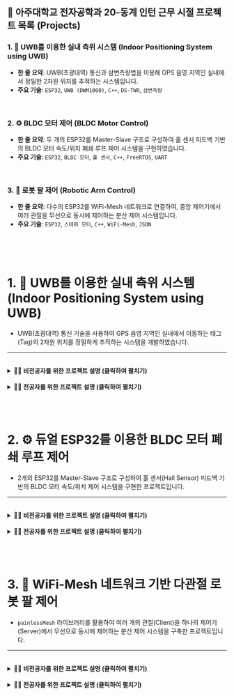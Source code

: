 ## 🚀 아주대학교 전자공학과 20-동계 인턴 근무 시절 프로젝트 목록 (Projects)

### 1. 📡 UWB를 이용한 실내 측위 시스템 (Indoor Positioning System using UWB)
*   **한 줄 요약**: UWB(초광대역) 통신과 삼변측량법을 이용해 GPS 음영 지역인 실내에서 정밀한 2차원 위치를 추적하는 시스템입니다.
*   **주요 기술**: `ESP32`, `UWB (DWM1000)`, `C++`, `DS-TWR`, `삼변측량`

<br>

### 2. ⚙️ BLDC 모터 제어 (BLDC Motor Control)
*   **한 줄 요약**: 두 개의 ESP32를 Master-Slave 구조로 구성하여 홀 센서 피드백 기반의 BLDC 모터 속도/위치 폐쇄 루프 제어 시스템을 구현하였습니다.
*   **주요 기술**: `ESP32`, `BLDC 모터`, `홀 센서`, `C++`, `FreeRTOS`, `UART`

<br>

### 3. 🦾 로봇 팔 제어 (Robotic Arm Control)
*   **한 줄 요약**: 다수의 ESP32를 WiFi-Mesh 네트워크로 연결하여, 중앙 제어기에서 여러 관절을 무선으로 동시에 제어하는 분산 제어 시스템입니다.
*   **주요 기술**: `ESP32`, `스테퍼 모터`, `C++`, `WiFi-Mesh`, `JSON`

<br>
<br>
<br>

# 1. 📡 UWB를 이용한 실내 측위 시스템 (Indoor Positioning System using UWB)

*   UWB(초광대역) 통신 기술을 사용하여 GPS 음영 지역인 실내에서 이동하는 태그(Tag)의 2차원 위치를 정밀하게 추적하는 시스템을 개발하였습니다.

---

<br>

<details>
<summary><strong>👨‍💼 비전공자를 위한 프로젝트 설명 (클릭하여 펼치기)</strong></summary>

### 1. 프로젝트 소개
*   **목표**: GPS가 작동하지 않는 실내 환경에서, UWB(초광대역) 통신 기술을 이용해 특정 사물(Tag)의 위치를 센티미터(cm) 단위로 정밀하게 찾아내는 시스템을 개발하였습니다.
*   **의의**: 이 프로젝트를 통해 **임베디드 시스템 개발 역량**과 **통신 및 수학적 알고리즘에 대한 이해도**를 보여드리고자 하였습니다.  정밀 추적 및 제어 기술의 기본 원리를 이해하고 구현할 수 있는 잠재력을 가지고 있습니다.

### 2. 주요 기능
*   **정밀 거리 측정**: 실내 공간에 고정된 3개의 기준점(Anchor)과 움직이는 사물(Tag) 간의 거리를 UWB 통신을 통해 측정합니다.
*   **위치 좌표 계산**: 측정된 3개의 거리 값을 바탕으로 '삼변측량법'이라는 수학 원리를 이용해, 사물(Tag)의 현재 2차원(x, y) 좌표를 실시간으로 계산합니다.
*   **결과 시각화**: 각 기준점과의 거리, 그리고 최종 계산된 위치 좌표를 작은 OLED 화면에 실시간으로 출력하여 사용자가 직관적으로 현황을 파악할 수 있도록 구현하였습니다.

### 3. 프로젝트를 통해 얻은 역량
*   **하드웨어와 소프트웨어 통합 능력**: ESP32 마이크로컨트롤러와 DWM1000 UWB 통신 모듈이라는 하드웨어를 직접 제어하는 펌웨어(소프트웨어)를 개발하며, 하드웨어와 소프트웨어를 아우르는 임베디드 시스템 개발의 기본기를 다졌습니다.
*   **통신 프로토콜에 대한 이해**: 두 장비가 서로 시간 정보를 정밀하게 주고받아 거리를 계산하는 TWR(Two-Way Ranging) 통신 방식을 직접 코드로 구현하며, 안정적인 데이터 통신 원리를 체득하였습니다.
*   **문제 해결 능력**: '실내 위치 추적'이라는 구체적인 문제를 해결하기 위해, 삼변측량법이라는 수학적 알고리즘을 C++ 코드로 구현하고 실제 환경에서 발생하는 오차를 다루는 과정을 통해 이론을 현실에 적용하는 능력을 길렀습니다.

</details>

<br>

<details>
<summary><strong>👩‍💻 전공자를 위한 프로젝트 설명 (클릭하여 펼치기)</strong></summary>

### 1. 프로젝트 개요
본 프로젝트는 ESP32-WROOM-32 MCU와 Decawave DWM1000 UWB 모듈을 사용하여 2D 실내 측위 시스템(IPS)을 구현한 것입니다. 3개의 Anchor 노드와 1개의 Tag 노드로 구성되며, Tag는 각 Anchor와의 거리를 순차적으로 측정한 뒤 최소제곱법 기반의 삼변측량 알고리즘을 통해 자신의 (x, y) 좌표를 계산합니다.

### 2. 사용 기술
*   **MCU**: `ESP32-WROOM-32`
*   **UWB Module**: `Decawave DWM1000`
*   **Language/Framework**: `C++`, `Arduino Framework`
*   **Display**: `SSD1306 OLED Display`
*   **Libraries**: `arduino-dw1000`, `Adafruit_GFX`, `Adafruit_SSD1306`
*   **Core Algorithms**: Double-Sided Two-Way Ranging (DS-TWR), Least-Squares Trilateration

### 3. 시스템 아키텍처 및 처리 흐름
시스템은 1개의 Tag와 3개의 Anchor로 구성되며, 전체 동작은 Tag가 주도합니다.

1.  **하드웨어 구성**
    *   Tag와 Anchor 모두 ESP32와 DWM1000 모듈로 구성됩니다. 코드를 통해 SPI 통신을 위해 `RST(15)`, `IRQ(17)`, `SS(2)` 핀을 사용함을 확인할 수 있습니다.
    *   Tag에는 거리 및 좌표 정보 시각화를 위해 I2C 인터페이스 기반의 SSD1306 OLED 디스플레이가 추가됩니다.

2.  **거리 측정: DS-TWR (Double-Sided Two-Way Ranging) 프로토콜**
    클럭 오프셋으로 인한 오차를 최소화하기 위해 코드 내 `computeRangeAsymmetric()` 함수로 구현된 DS-TWR 방식을 채택하였습니다.
    *   Tag가 특정 Anchor에게 `POLL` 메시지를 보내면, Anchor는 `POLL_ACK`로 응답합니다.
    *   이후 Tag와 Anchor는 `RANGE`와 `RANGE_REPORT` 메시지를 순차적으로 교환하며, 양측에서 측정한 타임스탬프 정보들을 공유합니다.
    *   최종적으로 Tag는 6개의 타임스탬프 정보를 DS-TWR 공식에 대입하여 두 디바이스 간의 정밀한 비행시간(ToF)을 계산하고, 이를 거리로 변환합니다.

3.  **위치 계산: 최소제곱법 기반 삼변측량 (Least-Squares Trilateration)**
    *   Tag는 0번부터 2번 Anchor까지 순차적으로 거리 측정을 반복하여 `distance[0]`, `distance[1]`, `distance[2]` 값을 얻습니다.
    *   `get_position()` 함수에서 사전 정의된 Anchor들의 좌표와 측정된 거리 값들을 이용하여 위치 계산을 수행합니다. 측정값이 3개일 때의 과결정 시스템(overdetermined system)을 풀기 위해 `X = (A^T * A)^-1 * A^T * B` 공식을 C++ 코드로 직접 구현하여 위치 벡터 `X = [x, y]`를 계산합니다.

### 4. 코드 리뷰 및 고찰

#### 🟢 잘된 점 (Strengths)

1.  **통신 프로토콜의 깊이 있는 구현**: 단순 거리 측정에 그치지 않고, UWB 통신의 핵심인 클럭 동기화 오차 문제를 해결하기 위해 DS-TWR 방식을 직접 구현하였습니다.
2.  **수학적 알고리즘의 코드 전환 능력**: 최소제곱법 기반의 삼변측량이라는 수학적 이론을 C++ 코드로 성공적으로 구현하여, 복잡한 이론을 실제 임베디드 환경에 적용할 수 있는 능력을 보였습니다.
3.  **완결성 있는 시스템 구축**: Tag와 Anchor 양단의 펌웨어를 모두 개발하고, MCU, 통신 모듈, 디스플레이 등 여러 하드웨어 컴포넌트를 통합하여 하나의 완결된 측위 시스템을 구축한 경험은 시스템 전체를 보는 시각을 길러주었습니다.

#### 🟡 프로젝트 회고 및 개선 방향 (Retrospective & Future Improvements)

1.  **하드코딩된 설정 값**: Anchor의 좌표(`x`, `y` 배열)가 코드 내에 상수로 하드코딩되어 있습니다. 향후 EEPROM이나 별도의 설정 파일을 통해 이 값들을 동적으로 로드하도록 개선하면 시스템의 유연성을 높일 수 있습니다.
2.  **매직 넘버(Magic Number) 상수화**: `POLL (0)`, `POLL_ACK (1)` 등 메시지 유형을 나타내는 숫자 값들이 그대로 사용되고 있습니다. 코드 내에도 `// TODO replace by enum` 주석이 있는 만큼, `enum`을 사용하여 명시적인 상수로 정의하면 코드의 가독성과 유지보수성이 향상될 것입니다.
3.  **오차 처리 및 강건성(Robustness) 확보**: 현재는 통신 두절 시 시스템을 리셋하는 단순한 예외 처리를 사용하고 있습니다. `DW1000.getReceivePower()`와 같은 함수로 수신 신호 품질을 분석하여, 벽과 같은 장애물로 인한 NLOS(Non-Line-of-Sight) 환경에서의 측정값을 필터링하는 알고리즘(예: 칼만 필터)을 추가한다면 측위 정확도를 더욱 향상시킬 수 있습니다.

</details>

<br>
<br>
<br>

# 2. ⚙️ 듀얼 ESP32를 이용한 BLDC 모터 폐쇄 루프 제어

*   2개의 ESP32를 Master-Slave 구조로 구성하여 홀 센서(Hall Sensor) 피드백 기반의 BLDC 모터 속도/위치 제어 시스템을 구현한 프로젝트입니다.

---

<br>

<details>
<summary><strong>👨‍💼 비전공자를 위한 프로젝트 설명 (클릭하여 펼치기)</strong></summary>

### 1. 프로젝트 소개
*   **목표**: 드론, 로봇 등에 널리 쓰이는 BLDC 모터의 회전 속도와 각도를 정밀하게 제어하는 시스템을 개발하였습니다.
*   **의의**: 2개의 마이크로컨트롤러(MCU)가 역할을 분담하여 협력하는 시스템을 설계하며 **실시간 제어**, **센서 인터페이스**, **MCU 간 통신** 등 임베디드 SW 개발의 핵심 역량을 심화하였습니다.

### 2. 주요 기능
*   **실시간 상태 측정**: 모터에 부착된 3개의 홀 센서 신호를 실시간으로 읽어 현재의 회전 각도와 속도를 정확하게 계산합니다.
*   **자동 속도 제어 (폐쇄 루프 제어)**: 사용자가 목표 속도를 입력하면, 'Master' MCU가 현재 속도와 목표 속도의 차이를 계산하여 'Slave' MCU에게 모터 출력을 조절하라는 명령을 내립니다. 이 과정을 반복하여 목표 속도를 자동으로 유지합니다.
*   **역할 분담 통신**: 'Master'는 계산과 판단을 담당하는 두뇌 역할을, 'Slave'는 실제 모터를 구동하는 근육 역할을 수행하며 UART 통신으로 유기적으로 협력합니다.

### 3. 프로젝트를 통해 얻은 역량
*   **실시간 제어 시스템 설계**: 센서 피드백을 받아 실시간으로 출력을 조절하는 폐쇄 루프(Closed-loop) 제어 시스템을 직접 구현하며 제어 공학의 기본 원리를 체득하였습니다.
*   **하드웨어 인터럽트 활용**: 정밀한 측정이 필수적인 홀 센서 신호 처리를 위해 하드웨어 인터럽트를 활용하여, 놓치는 신호 없이 안정적으로 모터의 상태를 파악하는 능력을 갖추었습니다.
*   **펌웨어 멀티태스킹**: 제어 로직, 시리얼 통신 등 여러 작업을 동시에 처리하기 위해 FreeRTOS를 사용하여 태스크를 분리하고 관리하는 경험을 쌓았습니다.

</details>

<br>

<details>
<summary><strong>👩‍💻 전공자를 위한 프로젝트 설명 (클릭하여 펼치기)</strong></summary>

### 1. 프로젝트 개요
Master-Slave 구조의 듀얼 ESP32 시스템으로, 홀 센서 피드백 기반의 BLDC 모터 폐쇄 루프 속도 제어기를 구현하였습니다. Master ESP32는 제어기(Controller) 역할을, Slave ESP32는 구동기(Actuator) 역할을 수행하며 UART와 외부 인터럽트를 통해 통신합니다.

### 2. 사용 기술
*   **MCU**: `ESP32` (x2)
*   **Sensor**: `Hall Effect Sensor`
*   **Motor**: `BLDC Motor`
*   **Language/Framework**: `C++`, `Arduino Framework`, `FreeRTOS`
*   **Communication**: `UART`, `External Interrupt`

### 3. 시스템 아키텍처 및 처리 흐름
1.  **Master ESP32 (Controller)**
    *   **상태 측정**: `attachInterrupt`를 이용해 3개의 홀 센서 핀(`PIN_DIGITAL_HALL_A/B/C`)에 대한 `CHANGE` 이벤트를 감지합니다. 인터럽트 서비스 루틴(ISR) 내에서 홀 센서 값의 조합을 통해 회전 방향을 판단하고 회전각(`deg_CCW`)을 누적 계산합니다.
    *   **속도 계산**: `loop()` 함수에서 일정한 시간(`UNIT_LOOP_TIME_MILLIS`) 간격으로 누적된 각도의 변화량을 이용해 현재 각속도(`angular_v_CCW`)를 계산합니다.
    *   **제어 로직**: 별도의 FreeRTOS 태스크(`Task1code`)에서 사용자가 시리얼로 입력한 목표 속도(`target_angular_velocity`)와 현재 속도를 비교합니다. 단순 비례(P) 제어 로직에 따라 PWM 듀티 사이클 인덱스(`index_DUTY_CYCLE_ARRAY`)를 증가시키거나 감소시킵니다.
    *   **명령 전송**: 결정된 `index_DUTY_CYCLE_ARRAY` 값을 `Serial1` (UART)을 통해 Slave에게 전송하고, `PIN_INTERRUPT_BETWEEN_ESP32` 핀의 상태를 토글하여 Slave에게 데이터 수신을 알리는 외부 인터럽트를 발생시킵니다.

2.  **Slave ESP32 (Actuator)**
    *   **명령 수신**: Master로부터 오는 외부 인터럽트 신호를 `set_duty_cycle_by_interrupt` 함수로 받습니다. ISR 내부에서 `Serial1.read()`를 통해 Master가 보낸 `index_DUTY_CYCLE_ARRAY` 값을 수신합니다.
    *   **PWM 생성**: `loop()` 함수는 수신된 `index_DUTY_CYCLE_ARRAY` 값을 기반으로 PWM 신호를 생성합니다. `digitalWrite()`와 `delayMicroseconds()`를 조합하여 수동으로 PWM 파형을 만드는 소프트웨어 PWM 방식을 사용합니다.

### 4. 코드 리뷰 및 고찰

#### 🟢 잘된 점 (Strengths)
1.  **명확한 역할 분담 아키텍처**: 제어 연산과 모터 구동이라는 복잡한 작업을 두 개의 MCU에 분산하여 각 MCU가 자신의 작업에 집중할 수 있도록 설계한 점은 시스템의 안정성과 실시간성을 높입니다.
2.  **실시간성 확보 노력**: 홀 센서의 빠른 신호 변화를 놓치지 않기 위해 하드웨어 인터럽트를 사용하고, 제어 루프와 사용자 입력을 분리하기 위해 RTOS를 활용한 것은 실시간 임베디드 시스템에 대한 이해를 심화하였습니다.
3.  **폐쇄 루프 제어 직접 구현**: 이론으로만 배우기 쉬운 폐루프 제어 시스템을 실제 하드웨어와 펌웨어로 완성시킨 경험을 하였습니다.

#### 🟡 프로젝트 회고 및 개선 방향 (Retrospective & Future Improvements)
1.  **제어 알고리즘 고도화**: 현재 제어기는 목표 값과 현재 값의 차이에 따라 출력을 한 단계씩 올리거나 내리는 단순한 비례(P) 제어기입니다. 이 방식은 오버슈트나 정상상태 오차를 제어하기 어렵습니다. 적분(I) 및 미분(D) 항을 추가한 PID 제어기를 구현하면 훨씬 빠르고 안정적인 속도 제어가 가능합니다.
2.  **하드웨어 PWM 활용**: Slave에서 `delayMicroseconds()`를 사용하는 소프트웨어 PWM은 블로킹 방식으로 동작하여 다른 작업을 방해하고, 타이밍이 부정확할 수 있습니다. ESP32에 내장된 고성능 `MCPWM` (Motor Control PWM) 주변장치를 사용하면 CPU 부하 없이 훨씬 정밀하고 안정적인 다상 PWM 신호를 생성할 수 있습니다.
3.  **통신 프로토콜 강건성**: 현재 UART 통신은 단순 바이트 전송으로, 노이즈로 인한 데이터 깨짐에 대응할 수 없습니다. 시작/종료 바이트, 체크섬(Checksum) 등을 포함한 간단한 프로토콜을 정의하면 통신의 신뢰성을 크게 향상시킬 수 있습니다.
4.  **코드 가독성**: `MAX_PWM (80)`, `DELAY_BETWEEN_INTERRUPT (500)` 등 의미를 알기 어려운 매직 넘버들이 코드 전반에 사용되었습니다. `const` 또는 `constexpr`를 사용해 의미 있는 이름의 상수로 정의하면 코드의 가독성과 유지보수성이 크게 향상됩니다.

</details>

<br>
<br>
<br>

# 3. 🦾 WiFi-Mesh 네트워크 기반 다관절 로봇 팔 제어

*   `painlessMesh` 라이브러리를 활용하여 여러 개의 관절(Client)을 하나의 제어기(Server)에서 무선으로 동시에 제어하는 분산 제어 시스템을 구축한 프로젝트입니다.

---

<br>

<details>
<summary><strong>👨‍💼 비전공자를 위한 프로젝트 설명 (클릭하여 펼치기)</strong></summary>

### 1. 프로젝트 소개
*   **목표**: 여러 개의 모터로 구성된 로봇 팔을 복잡한 선 연결 없이 무선으로 제어하는 시스템을 개발하였습니다.
*   **의의**: 중앙 제어기 하나가 여러 개의 하위 장치와 통신하며 협력하는 **분산 제어 시스템**을 직접 설계하고 구현하며, **네트워크 프로그래밍**과 **시스템 통합 역량**을 길렀습니다.

### 2. 주요 기능
*   **안정적인 무선 통신망**: 일반적인 Wi-Fi 대신, 일부 장치에 문제가 생겨도 다른 장치들이 우회해서 통신할 수 있는 그물망 구조의 '와이파이 메시(WiFi-Mesh)' 기술을 적용하여 통신 안정성을 높였습니다.
*   **원격 동시 제어**: PC에 연결된 중앙 제어기(Server)에서 `j1_90` (1번 관절을 90도 움직여라) 와 같은 간단한 명령을 내리면, 해당 관절(Client)이 명령을 무선으로 받아 스테퍼 모터를 정밀하게 움직입니다.
*   **상태 피드백**: 각 관절은 명령을 수행한 후, 자신의 상태를 다시 중앙 제어기에 보고하여 명령이 제대로 수행되었는지 확인할 수 있는 기반을 마련하였습니다.

### 3. 프로젝트를 통해 얻은 역량
*   **네트워크 프로그래밍**: ESP32의 Wi-Fi 기능을 활용하여 다수의 기기가 서로 통신하는 메시 네트워크를 구축하고, 데이터를 주고받는 프로그램을 작성하는 능력을 갖추었습니다.
*   **데이터 처리 능력**: 장치 간에 명령과 상태를 주고받기 위해 표준 데이터 형식인 JSON을 사용하여, 구조화된 데이터를 생성하고 해석하는 능력을 길렀습니다.
*   **분산 시스템 설계**: 하나의 중앙 제어기와 여러 개의 독립적인 실행 유닛으로 구성된 분산 시스템을 직접 설계하고 구현한 경험을 통해 시스템 아키텍처에 대한 이해를 높였습니다.

</details>

<br>

<details>
<summary><strong>👩‍💻 전공자를 위한 프로젝트 설명 (클릭하여 펼치기)</strong></summary>

### 1. 프로젝트 개요
`painlessMesh` 라이브러리를 이용한 1:N 무선 로봇 팔 제어 시스템입니다. Server 노드는 PC로부터 시리얼 명령을 받아 제어 명령(JSON)을 생성하고, 이를 Mesh 네트워크에 브로드캐스트합니다. 각 Client 노드(관절)는 메시지를 수신하여 자신의 ID와 일치하는 명령일 경우 스테퍼 모터를 구동하여 해당 관절을 움직입니다.

### 2. 사용 기술
*   **MCU**: `ESP32`
*   **Actuator**: `Stepper Motor`
*   **Language/Framework**: `C++`, `Arduino Framework`
*   **Libraries**: `painlessMesh`, `ArduinoJson`, `Stepper`

### 3. 시스템 아키텍처 및 처리 흐름
1.  **Server Node**
    *   `painlessMesh` 라이브러리를 사용해 메시 네트워크를 초기화하고 마스터 역할을 수행합니다.
    *   `loop()` 함수에서 `Serial.available()`을 통해 PC로부터 `j<ID>_<degree>` 형식의 명령을 수신합니다. (예: `j1_90`)
    *   명령을 파싱하여 `ArduinoJson` 라이브러리로 `{"id":<ID>, "degreeCommanded":<degree>, ...}` 형태의 JSON 메시지를 생성합니다.
    *   `mesh.sendBroadcast()` 함수를 호출하여 생성된 JSON 메시지를 네트워크에 연결된 모든 클라이언트 노드에 전파합니다.

2.  **Client Node (Joint)**
    *   `DeviceID`를 통해 각 관절의 고유 ID를 부여받습니다.
    *   `painlessMesh` 네트워크에 참여하고, `receivedCallback` 함수를 등록하여 메시지 수신을 대기합니다.
    *   메시지 수신 시, `ArduinoJson`으로 파싱하여 `id` 필드가 자신의 `DeviceID`와 일치하는지 확인합니다.
    *   명령이 자신을 향한 것이 맞으면, `Stepper` 라이브러리의 `myStepper.step()` 함수를 호출하여 `degreeCommanded` 값에 따라 스테퍼 모터를 구동합니다.
    *   명령을 수행한 후, 자신의 현재 상태를 담은 JSON 메시지를 다시 `sendBroadcast`하여 서버 및 다른 노드에 알립니다.

### 4. 코드 리뷰 및 고찰

#### 🟢 잘된 점 (Strengths)
1.  **확장성 있는 네트워크 아키텍처**: `painlessMesh`를 활용하여 중앙 서버와 다수의 클라이언트로 구성된 확장 가능한 무선 분산 제어 시스템을 성공적으로 구축하였습니다.
2.  **표준 데이터 포맷 사용**: 장치 간 통신에 JSON이라는 표준화된 데이터 교환 형식을 사용하여 메시지의 명확성과 확장성을 확보하였습니다.
3.  **모듈화된 설계**: 로봇 팔의 각 관절을 독립적인 Client 노드로 모듈화하여, 관절의 추가 및 제거가 전체 시스템에 미치는 영향을 최소화하였습니다.

#### 🟡 프로젝트 회고 및 개선 방향 (Retrospective & Future Improvements)
1.  **통신 효율성**: 현재 모든 명령과 상태를 `sendBroadcast`를 통해 전송하고 있습니다. 이는 노드 수가 증가할수록 불필요한 네트워크 트래픽을 유발합니다. 서버가 특정 클라이언트에게 명령을 보낼 때는 `mesh.sendSingle(nodeId, msg)`을 사용하는 것이 더 효율적입니다.
2.  **불완전한 피드백 루프**: Client는 명령 수행 후 상태를 브로드캐스트하지만, Server의 `receivedCallback` 함수는 비어 있어 이 피드백을 수신하여 처리하는 로직이 구현되어 있지 않습니다. 명령 수행 성공/실패 여부 확인, 에러 복구 등 견고한 시스템을 위해 피드백 루프를 완성해야 합니다.
3.  **명령 파서의 안정성**: Server의 시리얼 명령 파싱 로직이 `Serial.read()`를 문자 단위로 여러 번 호출하는 방식으로 구현되어 있어, 입력 속도나 타이밍에 따라 오작동할 수 있습니다. `readStringUntil()`과 같은 함수를 사용해 라인 단위로 읽고 파싱하는 것이 더 안정적입니다.
4.  **매직 넘버 상수화**: Client 코드에서 `stateJoint.degreeCommanded * 100/45`와 같이 기구부의 특성과 관련된 매직 넘버가 사용되었습니다. 이는 스텝각, 기어비 등과 관련된 값으로 추정되며, `GEAR_RATIO` 등 의미 있는 이름의 상수로 정의하여 코드의 의도를 명확히 해야 합니다.

</details>
